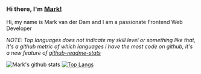 ### Hi there, I'm [Mark!](https://mkdam.nl/)

Hi, my name is Mark van der Dam and I am a passionate Frontend Web Developer


*NOTE: Top languages does not indicate my skill level or something like that, it's a github metric of which languages i have the most code on github, it's a new feature of [github-readme-stats](https://github.com/anuraghazra/github-readme-stats)*

![Mark's github stats](https://github-readme-stats.vercel.app/api?username=markvdd&show_icons=true)
[![Top Langs](https://github-readme-stats.vercel.app/api/top-langs/?username=markvdd&layout=compact)](https://github.com/anuraghazra/github-readme-stats)

